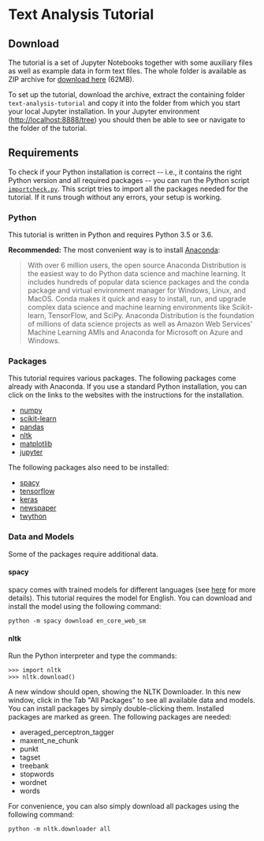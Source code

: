 # Text Analysis Tutorial

## Download

The tutorial is a set of Jupyter Notebooks together with some auxiliary files as well as example data in form text files. The whole folder is available as ZIP archive for [download here](http://185.170.113.47/data/downloads/text-analysis-tutorial.zip) (62MB).

To set up the tutorial, download the archive, extract the containing folder `text-analysis-tutorial` and copy it into the folder from which you start your local Jupyter installation. In your Jupyter environment ([http://localhost:8888/tree](http://localhost:8888/tree)) you should then be able to see or navigate to the folder of the tutorial.


## Requirements

To check if your Python installation is correct -- i.e., it contains the right Python version and all required packages -- you can run the Python script [`importcheck.py`](https://github.com/chrisvdweth/text-analysis-tutorial/blob/master/utils/importcheck.py). This script tries to import all the packages needed for the tutorial. If it runs trough without any errors, your setup is working.

### Python

This tutorial is written in Python and requires Python 3.5 or 3.6.

**Recommended:** The most convenient way is to install [Anaconda](https://www.anaconda.com/download/#linux):

> With over 6 million users, the open source Anaconda Distribution is the easiest way to do Python data science and machine learning. It includes hundreds of popular data science packages and the conda package and virtual environment manager for Windows, Linux, and MacOS. Conda makes it quick and easy to install, run, and upgrade complex data science and machine learning environments like Scikit-learn, TensorFlow, and SciPy. Anaconda Distribution is the foundation of millions of data science projects as well as Amazon Web Services' Machine Learning AMIs and Anaconda for Microsoft on Azure and Windows.


### Packages

This tutorial requires various packages. The following packages come already with Anaconda. If you use a standard Python installation, you can click on the links to the websites with the instructions for the installation.

+ [numpy](https://scipy.org/install.html)
+ [scikit-learn](http://scikit-learn.org/stable/install.html)
+ [pandas](https://pandas.pydata.org/pandas-docs/stable/install.html)
+ [nltk](https://www.nltk.org/install.html)
+ [matplotlib](https://matplotlib.org/users/installing.html)
+ [jupyter](http://jupyter.readthedocs.io/en/latest/install.html)

The following packages also need to be installed:

+ [spacy](https://spacy.io/usage/)
+ [tensorflow](https://www.tensorflow.org/install/)
+ [keras](https://keras.io/#installation)
+ [newspaper](https://github.com/codelucas/newspaper/)
+ [twython](https://twython.readthedocs.io/en/latest/usage/install.html)


### Data and Models

Some of the packages require additional data.

#### spacy

spacy comes with trained models for different languages (see [here](https://spacy.io/models/en) for more details). This tutorial requires the model for English. You can download and install the model using the following command:

```
python -m spacy download en_core_web_sm
```

#### nltk

Run the Python interpreter and type the commands:
```
>>> import nltk
>>> nltk.download()
```
A new window should open, showing the NLTK Downloader. In this new window, click in the Tab "All Packages" to see all available data and models. You can install packages by simply double-clicking them. Installed packages are marked as green. The following packages are needed:

+ averaged_perceptron_tagger
+ maxent_ne_chunk
+ punkt
+ tagset
+ treebank
+ stopwords
+ wordnet
+ words

For convenience, you can also simply download all packages using the following command:

```
python -m nltk.downloader all
```
